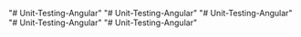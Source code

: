 "# Unit-Testing-Angular" 
"# Unit-Testing-Angular" 
"# Unit-Testing-Angular" 
"# Unit-Testing-Angular" 
"# Unit-Testing-Angular" 
